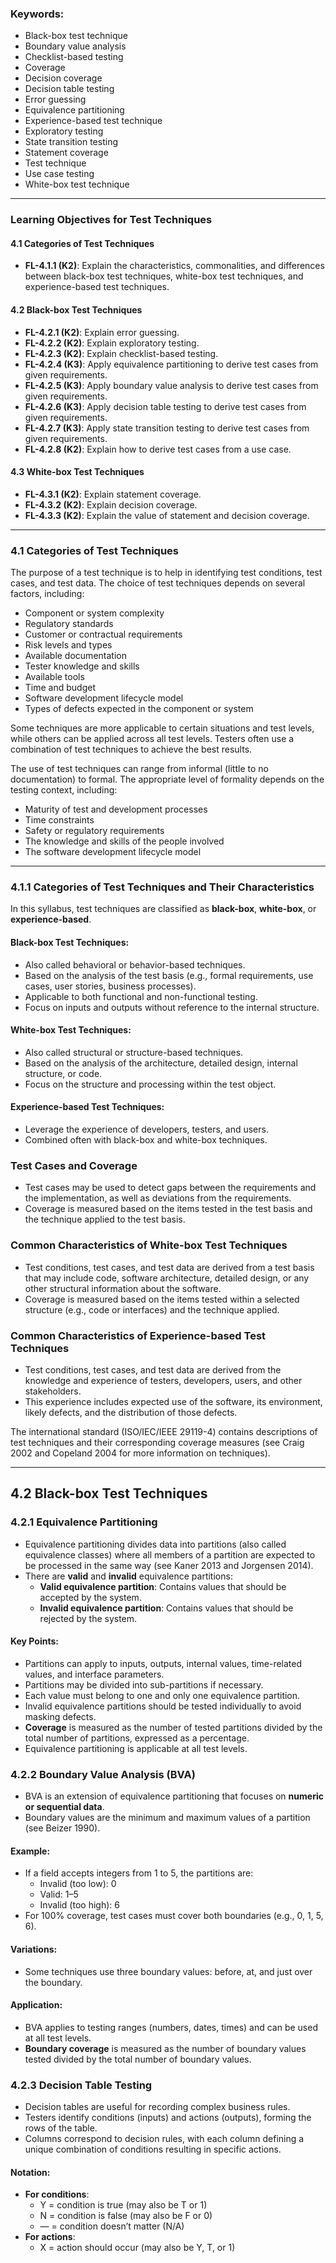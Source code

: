 ### Keywords:
- Black-box test technique
- Boundary value analysis
- Checklist-based testing
- Coverage
- Decision coverage
- Decision table testing
- Error guessing
- Equivalence partitioning
- Experience-based test technique
- Exploratory testing
- State transition testing
- Statement coverage
- Test technique
- Use case testing
- White-box test technique

---

### Learning Objectives for Test Techniques

#### 4.1 Categories of Test Techniques
- **FL-4.1.1 (K2)**: Explain the characteristics, commonalities, and differences between black-box test techniques, white-box test techniques, and experience-based test techniques.

#### 4.2 Black-box Test Techniques
- **FL-4.2.1 (K2)**: Explain error guessing.
- **FL-4.2.2 (K2)**: Explain exploratory testing.
- **FL-4.2.3 (K2)**: Explain checklist-based testing.
- **FL-4.2.4 (K3)**: Apply equivalence partitioning to derive test cases from given requirements.
- **FL-4.2.5 (K3)**: Apply boundary value analysis to derive test cases from given requirements.
- **FL-4.2.6 (K3)**: Apply decision table testing to derive test cases from given requirements.
- **FL-4.2.7 (K3)**: Apply state transition testing to derive test cases from given requirements.
- **FL-4.2.8 (K2)**: Explain how to derive test cases from a use case.

#### 4.3 White-box Test Techniques
- **FL-4.3.1 (K2)**: Explain statement coverage.
- **FL-4.3.2 (K2)**: Explain decision coverage.
- **FL-4.3.3 (K2)**: Explain the value of statement and decision coverage.

---

### 4.1 Categories of Test Techniques

The purpose of a test technique is to help in identifying test conditions, test cases, and test data. The choice of test techniques depends on several factors, including:
- Component or system complexity
- Regulatory standards
- Customer or contractual requirements
- Risk levels and types
- Available documentation
- Tester knowledge and skills
- Available tools
- Time and budget
- Software development lifecycle model
- Types of defects expected in the component or system

Some techniques are more applicable to certain situations and test levels, while others can be applied across all test levels. Testers often use a combination of test techniques to achieve the best results.

The use of test techniques can range from informal (little to no documentation) to formal. The appropriate level of formality depends on the testing context, including:
- Maturity of test and development processes
- Time constraints
- Safety or regulatory requirements
- The knowledge and skills of the people involved
- The software development lifecycle model

---

### 4.1.1 Categories of Test Techniques and Their Characteristics

In this syllabus, test techniques are classified as **black-box**, **white-box**, or **experience-based**.

#### Black-box Test Techniques:
- Also called behavioral or behavior-based techniques.
- Based on the analysis of the test basis (e.g., formal requirements, use cases, user stories, business processes).
- Applicable to both functional and non-functional testing.
- Focus on inputs and outputs without reference to the internal structure.

#### White-box Test Techniques:
- Also called structural or structure-based techniques.
- Based on the analysis of the architecture, detailed design, internal structure, or code.
- Focus on the structure and processing within the test object.

#### Experience-based Test Techniques:
- Leverage the experience of developers, testers, and users.
- Combined often with black-box and white-box techniques.
### Test Cases and Coverage
- Test cases may be used to detect gaps between the requirements and the implementation, as well as deviations from the requirements.
- Coverage is measured based on the items tested in the test basis and the technique applied to the test basis.

### Common Characteristics of White-box Test Techniques
- Test conditions, test cases, and test data are derived from a test basis that may include code, software architecture, detailed design, or any other structural information about the software.
- Coverage is measured based on the items tested within a selected structure (e.g., code or interfaces) and the technique applied.

### Common Characteristics of Experience-based Test Techniques
- Test conditions, test cases, and test data are derived from the knowledge and experience of testers, developers, users, and other stakeholders.
- This experience includes expected use of the software, its environment, likely defects, and the distribution of those defects.

The international standard (ISO/IEC/IEEE 29119-4) contains descriptions of test techniques and their corresponding coverage measures (see Craig 2002 and Copeland 2004 for more information on techniques).

---

## 4.2 Black-box Test Techniques

### 4.2.1 Equivalence Partitioning
- Equivalence partitioning divides data into partitions (also called equivalence classes) where all members of a partition are expected to be processed in the same way (see Kaner 2013 and Jorgensen 2014).
- There are **valid** and **invalid** equivalence partitions:
    - **Valid equivalence partition**: Contains values that should be accepted by the system.
    - **Invalid equivalence partition**: Contains values that should be rejected by the system.

#### Key Points:
- Partitions can apply to inputs, outputs, internal values, time-related values, and interface parameters.
- Partitions may be divided into sub-partitions if necessary.
- Each value must belong to one and only one equivalence partition.
- Invalid equivalence partitions should be tested individually to avoid masking defects.
- **Coverage** is measured as the number of tested partitions divided by the total number of partitions, expressed as a percentage.
- Equivalence partitioning is applicable at all test levels.

### 4.2.2 Boundary Value Analysis (BVA)
- BVA is an extension of equivalence partitioning that focuses on **numeric or sequential data**.
- Boundary values are the minimum and maximum values of a partition (see Beizer 1990).

#### Example:
- If a field accepts integers from 1 to 5, the partitions are:
    - Invalid (too low): 0
    - Valid: 1–5
    - Invalid (too high): 6
- For 100% coverage, test cases must cover both boundaries (e.g., 0, 1, 5, 6).

#### Variations:
- Some techniques use three boundary values: before, at, and just over the boundary.

#### Application:
- BVA applies to testing ranges (numbers, dates, times) and can be used at all test levels.
- **Boundary coverage** is measured as the number of boundary values tested divided by the total number of boundary values.

### 4.2.3 Decision Table Testing
- Decision tables are useful for recording complex business rules.
- Testers identify conditions (inputs) and actions (outputs), forming the rows of the table.
- Columns correspond to decision rules, with each column defining a unique combination of conditions resulting in specific actions.

#### Notation:
- **For conditions**:
    - Y = condition is true (may also be T or 1)
    - N = condition is false (may also be F or 0)
    - — = condition doesn’t matter (N/A)
- **For actions**:
    - X = action should occur (may also be Y, T, or 1)